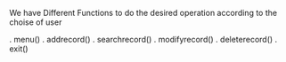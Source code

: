 We have Different Functions to do the desired operation according to the choise of user

. menu()
. addrecord()
. searchrecord()
. modifyrecord()
. deleterecord()
. exit()
